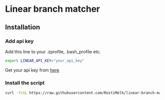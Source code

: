 # Linear branch matcher

## Installation

### Add api key

Add this line to your .zprofile, .bash_profile etc.

```bash
export LINEAR_API_KEY="your_api_key"
```

Get your api key from [here](https://linear.app/settings/api)

### Install the script

```bash
curl -fsSL https://raw.githubusercontent.com/RostiMelk/linear-branch-matcher/master/install.sh | bash
```
